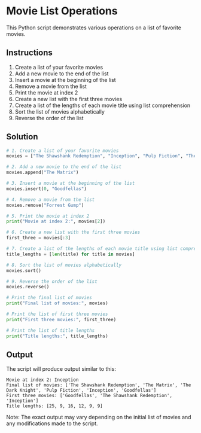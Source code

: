 # Movie List Operations

This Python script demonstrates various operations on a list of favorite movies.

## Instructions

1. Create a list of your favorite movies
2. Add a new movie to the end of the list
3. Insert a movie at the beginning of the list
4. Remove a movie from the list
5. Print the movie at index 2
6. Create a new list with the first three movies
7. Create a list of the lengths of each movie title using list comprehension
8. Sort the list of movies alphabetically
9. Reverse the order of the list

## Solution

```python
# 1. Create a list of your favorite movies
movies = ["The Shawshank Redemption", "Inception", "Pulp Fiction", "The Dark Knight", "Forrest Gump"]

# 2. Add a new movie to the end of the list
movies.append("The Matrix")

# 3. Insert a movie at the beginning of the list
movies.insert(0, "Goodfellas")

# 4. Remove a movie from the list
movies.remove("Forrest Gump")

# 5. Print the movie at index 2
print("Movie at index 2:", movies[2])

# 6. Create a new list with the first three movies
first_three = movies[:3]

# 7. Create a list of the lengths of each movie title using list comprehension
title_lengths = [len(title) for title in movies]

# 8. Sort the list of movies alphabetically
movies.sort()

# 9. Reverse the order of the list
movies.reverse()

# Print the final list of movies
print("Final list of movies:", movies)

# Print the list of first three movies
print("First three movies:", first_three)

# Print the list of title lengths
print("Title lengths:", title_lengths)
```

## Output

The script will produce output similar to this:

```
Movie at index 2: Inception
Final list of movies: ['The Shawshank Redemption', 'The Matrix', 'The Dark Knight', 'Pulp Fiction', 'Inception', 'Goodfellas']
First three movies: ['Goodfellas', 'The Shawshank Redemption', 'Inception']
Title lengths: [25, 9, 16, 12, 9, 9]
```

Note: The exact output may vary depending on the initial list of movies and any modifications made to the script.
